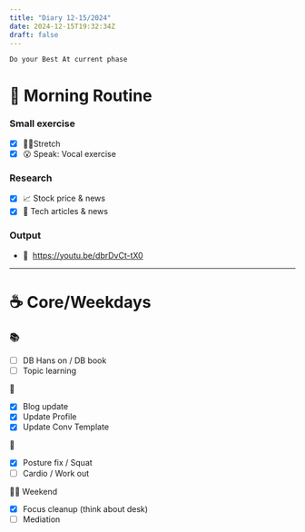 ```yaml
---
title: "Diary 12-15/2024"  
date: 2024-12-15T19:32:34Z
draft: false
---
```



```tsx
Do your Best At current phase
```

# 🍳 Morning Routine

### Small exercise

- [x]  🧎‍♀️Stretch
- [x]  😮 Speak: Vocal exercise

### Research

- [x]  📈 Stock price & news
- [x]  👾 Tech articles & news

### Output

- 🎥  https://youtu.be/dbrDvCt-tX0

---

# ☕ Core/Weekdays

### 📚

- [ ]  DB Hans on / DB book
- [ ]  Topic learning

👑

- [x]  Blog update
- [x]  Update Profile
- [x]  Update Conv Template

💪

- [x]  Posture fix / Squat
- [ ]  Cardio / Work out

🧘‍♀️ Weekend

- [x]  Focus cleanup (think about desk)
- [ ]  Mediation